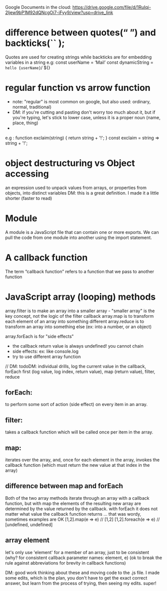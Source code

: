 Google Documents in the cloud: https://drive.google.com/file/d/1RuIqi-2ljew9bP1M92dQNcgOi7-iFyy9/view?usp=drive_link
# difference between quotes(“ ”) and backticks(`` );
Quotes are used for creating strings while backticks are for embedding variables in a string
e.g: const userName = ‘Mail’
const dynamicString = `hello {userName}`/ ${}

# regular function vs arrow function
* note: "regular" is most common on google, but also used: ordinary, normal, traditional)
* DM: if you're cutting and pasting don't worry too much about it, but if you're typing, let's stick to lower case, unless it is a proper noun (name, place, thing)
* 
e.g : function exclaim(string) {
 return string + '!';
}
const exclaim = string => string + '!';

# object destructuring vs Object accessing
an expression used to unpack values from arrays, or properties from objects, into distinct variables
DM: this is a great definition. I made it a little shorter (faster to read)

# Module
A module is a JavaScript file that can contain one or more exports. We can pull the code from one module into another using the import statement.

# A callback function
The term “callback function” refers to a function that we pass to another function

# JavaScript array (looping) methods
array.filter is to make an array into a smaller array - "smaller array" is the key concept, not the logic of the filter callback
array.map is to transform each element of an array into something different
array.reduce is to transform an array into something else (ex: into a number, or an object)

array.forEach is for "side effects" 
* the callback return value is always undefined! you cannot chain
* side effects: ex: like console.log
* try to use different array function 

// DM: todoDM: individual drills, log the current value in the callback, forEach first (log value, log index, return value), map (return value), filter, reduce

## forEach: 
to perform some sort of action (side effect) on every item in an array.

## filter: 
takes a callback function which will be called once per item in the array.


## map: 
iterates over the array, and, once for each element in the array, invokes the callback function (which must return the new value at that index in the array)

## difference between map and forEach 
Both of the two array methods iterate through an array with a callback function, but with map the elements of the resulting new array are determined by the value returned by the callback. with forEach it does not matter what value the callback function returns
... that was wordy, sometimes examples are OK
[1,2].map(e => e) // [1,2]
[1,2].foreach(e => e) // [undefined, undefined]

## array **element**
let's only use 'element' for a member of an array, just to be consistent (why? for consistent callback parameter names: element, e) (ok to break the rule against abbreviations for brevity in callback functions)

DM: good work thinking about these and moving code to the .js file. I made some edits, which is the plan, you don't have to get the exact correct answer, but learn from the process of trying, then seeing my edits. super!